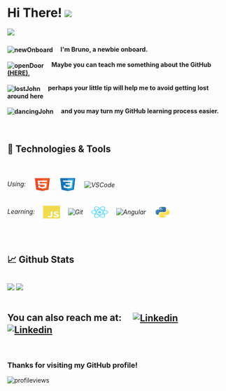 <h1> 
  Hi There! <img src="https://raw.githubusercontent.com/MartinHeinz/MartinHeinz/master/wave.gif" width="30px">
</h1>
 
<img src="https://drive.google.com/uc?export=view&id=1GBRr5re7kuW_MpgGJj3yLN-etNQCjX6k">

<h4>
  <img align="center" alt="newOnboard" height="50" width="60" src="https://c.tenor.com/x5RTiD1xzS8AAAAM/sail-waves.gif">&emsp; I'm Bruno, a newbie onboard. 
  <br>
  <br>
  <img align="center" alt="openDoor" height="50" width="60" src="https://c.tenor.com/PUIbw7H-Tu8AAAAM/%D1%83%D1%87%D0%B5%D0%BD%D0%B8%D0%B5-%D0%B2%D0%BE%D0%B9%D0%BD%D0%B8%D1%86%D0%B8.gif">&emsp; Maybe you can teach me something about the GitHub
  <a href="https://github.com/BrunoWildner/BrunoWildner/discussions/1#discussion-4400339"> (HERE)</a>,
  <br>
  <br> 
 <img align="center" alt="lostJohn" height="50" width="60" src="https://c.tenor.com/XQLVLptLIBEAAAAM/maes-b-lost-in-a-field.gif">&emsp;  perhaps your little tip will help me to avoid getting lost around here 
  <br>
  <br>
  <img align="center" alt="dancingJohn" height="50" width="60" src="https://c.tenor.com/UVsCknSi8V8AAAAM/chorizombi-umma.gif">&emsp;  and you may turn my GitHub learning process easier.
</h4>

<br>

<h2>
  🔧 Technologies & Tools 
</h2>

<br>

<div>
  <h6>
    Using:&emsp;
    <img align="center" alt="HTML" height="30" width="40" src="https://raw.githubusercontent.com/devicons/devicon/master/icons/html5/html5-original.svg">&emsp;
    <img align="center" alt="CSS" height="30" width="40" src="https://raw.githubusercontent.com/devicons/devicon/master/icons/css3/css3-original.svg">&emsp;
    <img align="center" alt="VSCode" height="30" width="40" src="https://cdn.jsdelivr.net/gh/devicons/devicon/icons/vscode/vscode-original.svg" />
  </h6>
</div>

<div>
  <h6>
    Learning:&emsp;
    <img align="center" alt="Js" height="30" width="40" src="https://raw.githubusercontent.com/devicons/devicon/master/icons/javascript/javascript-plain.svg">&emsp;
    <img align="center" alt="Git" height="30" width="40" src="https://cdn.jsdelivr.net/gh/devicons/devicon/icons/git/git-original.svg" />&emsp;
    <img align="center" alt="React" height="30" width="40" src="https://raw.githubusercontent.com/devicons/devicon/master/icons/react/react-original.svg">&emsp;
    <img align="center" alt="Angular" height="30" width="40" src="https://cdn.jsdelivr.net/gh/devicons/devicon/icons/angularjs/angularjs-plain.svg">&emsp;
    <img align="center" alt="Python" height="30" width="40" src="https://raw.githubusercontent.com/devicons/devicon/master/icons/python/python-original.svg">&emsp;
  </h6>
</div>

<br>

<h2>
  📈 Github Stats
</h2>

<br>

<div align-items:"center" justify-content:"space-around">
  <img height="150em" src="https://github-readme-stats.vercel.app/api?username=BrunoWildner&show_icons=true&theme=github_dark&include_all_commits=true&count_private=true"/>
  <img height="150em" src="https://github-readme-stats.vercel.app/api/top-langs/?username=BrunoWildner&layout=compact&langs_count=7&theme=github_dark"/>
</div>

<br>

<h2>
  You can also reach me at:&emsp;
  <a href="https://www.linkedin.com/in/brunowildner/" target="_blank"><img align="center" alt="Linkedin" height="40" width="50" src="https://cdn.jsdelivr.net/gh/devicons/devicon/icons/linkedin/linkedin-original.svg" target="_blank"></a>&emsp;
  <a href="https://github.com/BrunoWildner" target="_blank"><img align="center" alt="Linkedin" height="40" width="50" src="https://cdn.jsdelivr.net/gh/devicons/devicon/icons/github/github-original.svg" target="_blank"></a>
</h2>

<br>

<h3>
  Thanks for visiting my GitHub profile!
</h3>
 


![profileviews](https://komarev.com/ghpvc/?username=BrunoWildner)
 
